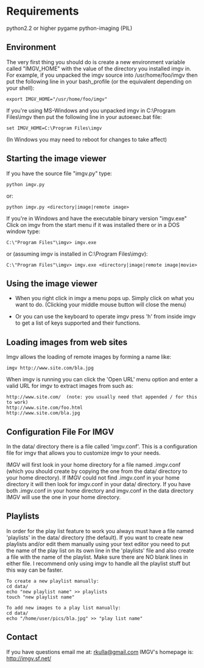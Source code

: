 
Requirements
============
python2.2 or higher
pygame
python-imaging (PIL)


Environment
-----------
The very first thing you should do is create a new environment variable called
"IMGV_HOME" with the value of the directory you installed imgv in. For example,
if you unpacked the imgv source into /usr/home/foo/imgv then put the following line in
your bash_profile (or the equivalent depending on your shell):
	
	export IMGV_HOME="/usr/home/foo/imgv"

If you're using MS-Windows and you unpacked imgv in C:\Program Files\imgv then 
put the following line in your autoexec.bat file:

	set IMGV_HOME=C:\Program Files\imgv

(In Windows you may need to reboot for changes to take affect)


Starting the image viewer
-------------------------
If you have the source file "imgv.py" type:

    python imgv.py

or:

    python imgv.py <directory|image|remote image>

If you're in Windows and have the executable binary version "imgv.exe" Click on imgv
from the start menu if it was installed there or in a DOS window type:

    C:\"Program Files"\imgv> imgv.exe

or (assuming imgv is installed in C:\Program Files\imgv\):

    C:\"Program Files"\imgv> imgv.exe <directory|image|remote image|movie>



Using the image viewer
----------------------
- When you right click in imgv a menu pops up. Simply click on what you
  want to do. (Clicking your middle mouse button will close the menu)

- Or you can use the keyboard to operate imgv press 'h' from inside imgv
  to get a list of keys supported and their functions. 


Loading images from web sites
-----------------------------
Imgv allows the loading of remote images by forming a name like:

	imgv http://www.site.com/bla.jpg

When imgv is running you can click the 'Open URL' menu option and enter a valid URL for
imgv to extract images from such as:

	http://www.site.com/  (note: you usually need that appended / for this to work)
	http://www.site.com/foo.html
	http://www.site.com/bla.jpg


Configuration File For IMGV
---------------------------
In the data/ directory there is a file called 'imgv.conf'.  This is a 
configuration file for imgv that allows you to customize imgv to your needs.

IMGV will first look in your home directory for a file named .imgv.conf (which
you should create by copying the one from the data/ directory to your home
directory). If IMGV could not find .imgv.conf in your home directory it will 
then look for imgv.conf in your data/ directory.  If you have both .imgv.conf
in your home directory and imgv.conf in the data directory IMGV will use the
one in your home directory.


Playlists
---------
In order for the play list feature to work you always must have a file named 
'playlists' in the data/ directory (the default).  If you want to create new playlists 
and/or edit them manually using your text editor you need to put the name of the play
list on its own line in the 'playlists' file and also create a file with the
name of the playlist. Make sure there are NO blank lines in either file. I 
recommend only using imgv to handle all the playlist stuff but this way can
be faster.

	To create a new playlist manually:
	cd data/
	echo "new playlist name" >> playlists
	touch "new playlist name"
	
	To add new images to a play list manually:
	cd data/	
	echo "/home/user/pics/bla.jpg" >> "play list name"


Contact
-------
If you have questions email me at: rkulla@gmail.com
IMGV's homepage is: http://imgv.sf.net/
